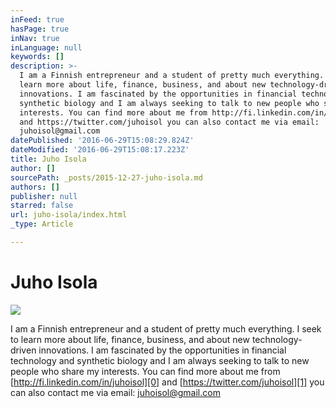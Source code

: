 ```yaml
---
inFeed: true
hasPage: true
inNav: true
inLanguage: null
keywords: []
description: >-
  I am a Finnish entrepreneur and a student of pretty much everything. I seek to
  learn more about life, finance, business, and about new technology-driven
  innovations. I am fascinated by the opportunities in financial technology and
  synthetic biology and I am always seeking to talk to new people who share my
  interests. You can find more about me from http://fi.linkedin.com/in/juhoisol
  and https://twitter.com/juhoisol you can also contact me via email:
  juhoisol@gmail.com
datePublished: '2016-06-29T15:08:29.824Z'
dateModified: '2016-06-29T15:08:17.223Z'
title: Juho Isola
author: []
sourcePath: _posts/2015-12-27-juho-isola.md
authors: []
publisher: null
starred: false
url: juho-isola/index.html
_type: Article

---
```

# Juho Isola
![](https://the-grid-user-content.s3-us-west-2.amazonaws.com/5b85def0-f4d5-4d93-aaf1-18bb871bc545.jpg)

I am a Finnish entrepreneur and a student of pretty much everything. I seek to learn more about life, finance, business, and about new technology-driven innovations. I am fascinated by the opportunities in financial technology and synthetic biology and I am always seeking to talk to new people who share my interests. You can find more about me from [http://fi.linkedin.com/in/juhoisol][0] and [https://twitter.com/juhoisol][1] you can also contact me via email: juhoisol@gmail.com

[0]: http://fi.linkedin.com/in/juhoisol
[1]: https://twitter.com/juhoisol